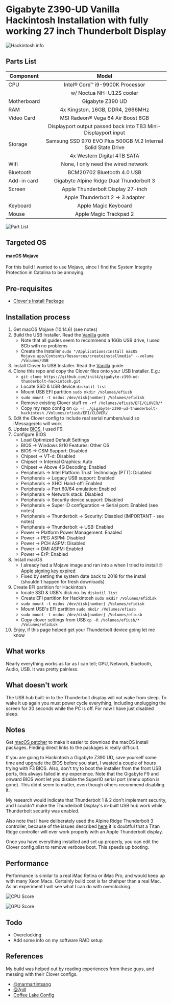 # Gigabyte Z390-UD Vanilla Hackintosh Installation with fully working 27 inch Thunderbolt Display 

![Hackintosh info](https://github.com/init4/gigabyte-z390-ud-thunderbolt-hackintosh/blob/master/img/info.png?raw=true)

## Parts List
| Component     | Model         | 
| ------------- |:-------------:| 
| CPU | Intel® Core™ i9-9900K Processor | 
| | w/ Noctua NH-U12S cooler | 
| Motherboard | Gigabyte Z390 UD |   
| RAM | 4x Kingston, 16GB, DDR4, 2666MHz |
| Video Card | MSI Radeon® Vega 64 Air Boost 8GB | 
| | Displayport output passed back into TB3 Mini-Displayport input | 
| Storage | Samsung SSD 970 EVO Plus 500GB M.2 Internal Solid State Drive |
| | 4x Western Digital 4TB SATA |
| Wifi | None, I only need the wired network |
| Bluetooth | BCM20702 Bluetooth 4.0 USB |
| Add-in card | Gigabyte Alpine Ridge Dual Thunderbolt 3 |
| Screen | Apple Thunderbolt Display 27-inch |
| | Apple Thunderbolt 2 → 3 adapter |
| Keyboard | Apple Magic Keyboard |
| Mouse | Apple Magic Trackpad 2 |

![Part List](https://github.com/init4/gigabyte-z390-ud-thunderbolt-hackintosh/blob/master/img/hardware.jpg?raw=true)

## Targeted OS
#### macOS Mojave 
For this build I wanted to use Mojave, since I find the System Integrity Protection in Catalina to be annoying. 

## Pre-requisites
- [Clover's Install Package](http://mackie100projects.altervista.org/download-clover-configurator/)

## Installation process 
1. Get macOS Mojave (10.14.6) (see notes)
2. Build the USB Installer. Read the [Vanilla](https://hackintosh.gitbook.io/-r-hackintosh-vanilla-desktop-guide/building-the-usb-installer) guide
    - Note that all guides seem to recommend a 16Gb USB drive, I used 8Gb with no problems 
    - Create the installer `sudo "/Applications/Install macOS Mojave.app/Contents/Resources/createinstallmedia" --volume /Volumes/USB`
3. Install Clover to USB Installer. Read the [Vanilla](https://hackintosh.gitbook.io/-r-hackintosh-vanilla-desktop-guide/clover-setup) guide
4. Clone this repo and copy the Clover files onto your USB Installer. E.g.:
    - `git clone https://github.com/init4/gigabyte-z390-ud-thunderbolt-hackintosh.git` 
    - Locate SSD & USB device `diskutil list`
    - Mount USB EFI partition `sudo mkdir /Volumes/efiusb`
    - `sudo mount -t msdos /dev/disk{number} /Volumes/efidisk`
    - Remove existing Clover stuff `rm -rf /Volumes/efiusb/EFI/CLOVER/*`
    - Copy my repo config on `cp -r ./gigabyte-z390-ud-thunderbolt-hackintosh /Volumes/efiusb/EFI/CLOVER/` 
5. Edit the Clover config to include real serial numbers/uuid so iMessage/etc will work 
5. Update [BIOS](https://www.gigabyte.com/Motherboard/Z390-UD-rev-10/support#support-dl-bios), I used F9. 
6. Configure BIOS 
    - Load Optimized Default Settings
    - BIOS → Windows 8/10 Features: Other OS  
    - BIOS → CSM Support: Disabled 
    - Chipset → VT-d: Disabled
    - Chipset → Internal Graphics: Auto
    - Chipset → Above 4G Decoding: Enabled
    - Peripherals → Intel Platform Trust Technology (PTT): Disabled
    - Peripherals → Legacy USB support: Enabled
    - Peripherals → XHCI Hand-off: Enabled
    - Peripherals → Port 60/64 emulation: Enabled
    - Peripherals → Network stack: Disabled 
    - Peripherals → Security device support: Disabled 
    - Peripherals → Super IO configuration → Serial port: Enabled (see notes) 
    - Peripherals → Thunderbolt → Security: Disabled (IMPORTANT - see notes) 
    - Peripherals → Thunderbolt → USB: Enabled 
    - Power → Platform Power Management: Enabled 
    - Power → PEG ASPM: Disabled 
    - Power → PCH ASPM: Disabled 
    - Power → DMI ASPM: Enabled 
    - Power → ErP: Enabled 
7. Install macOS
    - I already had a Mojave image and ran into a when I tried to install :roll_eyes: [Apple signing key expired](https://9to5mac.com/2019/10/24/macos-application-damaged/) 
    - Fixed by setting the system date back to 2018 for the install (shouldn't happen for fresh downloads)  
8. Create EFI partition for Hackintosh
    - locate SSD & USB's disk no. by `diskutil list`
    - Create EFI partition for Hackintosh `sudo mkdir /Volumes/efidisk`
    - `sudo mount -t msdos /dev/disk{number} /Volumes/efidisk`
    - Mount USB's EFI partition `sudo mkdir /Volumes/efiusb`
    - `sudo mount -t msdos /dev/disk{number} /Volumes/efiusb`
    - Copy clover settings from USB `cp -R /Volumes/efiusb/* /Volumes/efidisk`
9. Enjoy, if this page helped get your Thunderbolt device going let me know 

## What works
Nearly everything works as far as I can tell; GPU, Network, Bluetooth, Audio, USB. It was pretty painless.

## What doesn't work
The USB hub built-in to the Thunderbolt display will not wake from sleep. To wake it up again you must power cycle everything, including unplugging the screen for 30 seconds while the PC is off. For now I have just disabled sleep.

## Notes 
Get [macOS patcher](http://dosdude1.com/software.html) to make it easier to download the macOS install packages. Finding direct links to the packages is really difficult.

If you are going to Hackintosh a Gigabyte Z390 UD, save yourself some time and upgrade the BIOS before you start, I wasted a couple of hours trying with F3 BIOS. Also, don't try to boot the installer from the front USB ports, this always failed in my experience. Note that the Gigabyte F9 and onward BIOS wont let you disable the SuperIO serial port (menu option is gone). This didnt seem to matter, even though others recommend disabling it. 

My research would indicate that Thunderbolt 1 & 2 don't implement security, and I couldn't make the Thunderbolt Display's in-built USB hub work while Thunderbolt security was enabled.

Also note that I have deliberately used the Alpine Ridge Thunderbolt 3 controller, because of the issues described [here](https://github.com/intel/thunderbolt-software-user-space/issues/66) it is doubtful that a Titan Ridge controller will ever work properly with an Apple Thunderbolt display.  

Once you have everything installed and set up properly, you can edit the Clover config.plist to remove verbose boot. This speeds up booting.

## Performance
Performance is similar to a real iMac Retina or iMac Pro, and would keep up with many Xeon Macs. Certainly build cost is far chehper than a real Mac. As an experiment I will see what I can do with overclocking. 

![CPU Score](https://github.com/init4/gigabyte-z390-ud-thunderbolt-hackintosh/blob/master/img/geekbench-cpu-score.png?raw=true)

![GPU Score](https://github.com/init4/gigabyte-z390-ud-thunderbolt-hackintosh/blob/master/img/geekbench-gpu-score.png?raw=true)

## Todo 
- Overclocking
- Add some info on my software RAID setup

## References
My build was helped out by reading experiences from these guys, and messing with their Clover configs.

- [@marmartintsang](https://github.com/marmartintsang/gigabyte-z390-ud-hackintosh) 
- [@7gill](https://github.com/7gill/Gigabyte-Z390-UD-Catalina-install)
- [Coffee Lake Config](https://hackintosh.gitbook.io/-r-hackintosh-vanilla-desktop-guide/config.plist-per-hardware/coffee-lake)
 

